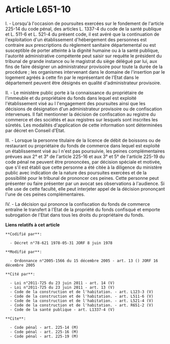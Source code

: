 # Article L651-10

I. - Lorsqu'à l'occasion de poursuites exercées sur le fondement de l'article 225-14 du code pénal, des articles L. 1337-4 du
code de la santé publique et L. 511-6 et L. 521-4 du présent code, il est avéré que la continuation de l'exploitation d'un
établissement d'hébergement des personnes est contraire aux prescriptions du règlement sanitaire départemental ou est
susceptible de porter atteinte à la dignité humaine ou à la santé publique, l'autorité administrative compétente peut saisir
sur requête le président du tribunal de grande instance ou le magistrat du siège délégué par lui, aux fins de faire désigner
un administrateur provisoire pour toute la durée de la procédure ; les organismes intervenant dans le domaine de l'insertion
par le logement agréés à cette fin par le représentant de l'Etat dans le département peuvent être désignés en qualité
d'administrateur provisoire.

II. - Le ministère public porte à la connaissance du propriétaire de l'immeuble et du propriétaire du fonds dans lequel est
exploité l'établissement visé au I l'engagement des poursuites ainsi que les décisions de désignation d'un administrateur
provisoire ou de confiscation intervenues. Il fait mentionner la décision de confiscation au registre du commerce et des
sociétés et aux registres sur lesquels sont inscrites les sûretés. Les modalités d'application de cette information sont
déterminées par décret en Conseil d'Etat.

III. - Lorsque la personne titulaire de la licence de débit de boissons ou de restaurant ou propriétaire du fonds de commerce
dans lequel est exploité un établissement visé au I n'est pas poursuivie, les peines complémentaires prévues aux 2° et 3° de
l'article 225-16 et aux 3° et 5° de l'article 225-19 du code pénal ne peuvent être prononcées, par décision spéciale et
motivée, que s'il est établi que cette personne a été citée à la diligence du ministère public avec indication de la nature
des poursuites exercées et de la possibilité pour le tribunal de prononcer ces peines. Cette personne peut présenter ou faire
présenter par un avocat ses observations à l'audience. Si elle use de cette faculté, elle peut interjeter appel de la
décision prononçant l'une de ces peines complémentaires.

IV. - La décision qui prononce la confiscation du fonds de commerce entraîne le transfert à l'Etat de la propriété du fonds
confisqué et emporte subrogation de l'Etat dans tous les droits du propriétaire du fonds.

**Liens relatifs à cet article**

	**Codifié par**:

	  - Décret n°78-621 1978-05-31 JORF 8 juin 1978

	**Modifié par**:

	  - Ordonnance n°2005-1566 du 15 décembre 2005 - art. 13 () JORF 16 décembre 2005

	**Cité par**:

	  - Loi n°2011-725 du 23 juin 2011 - art. 14 (V)
	  - Loi n°2011-725 du 23 juin 2011 - art. 13 (V)
	  - Code de la construction et de l'habitation. - art. L123-3 (V)
	  - Code de la construction et de l'habitation. - art. L511-6 (V)
	  - Code de la construction et de l'habitation. - art. L521-4 (V)
	  - Code de la construction et de l'habitation. - art. R651-2 (V)
	  - Code de la santé publique - art. L1337-4 (V)

	**Cite**:

	  - Code pénal - art. 225-14 (M)
	  - Code pénal - art. 225-16 (M)
	  - Code pénal - art. 225-19 (M)
